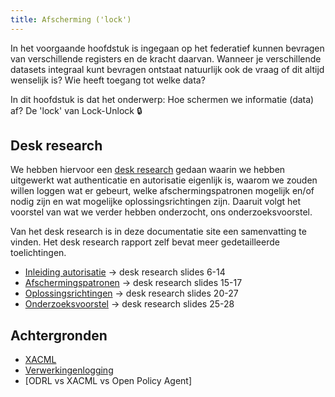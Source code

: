 ```yaml
---
title: Afscherming ('lock')
---
```

In het voorgaande hoofdstuk is ingegaan op het federatief kunnen bevragen van verschillende
registers en de kracht daarvan. Wanneer je verschillende datasets integraal kunt bevragen ontstaat
natuurlijk ook de vraag of dit altijd wenselijk is? Wie heeft toegang tot welke data? 

In dit hoofdstuk is dat het onderwerp: Hoe schermen we informatie (data) af? De 'lock' van Lock-Unlock :lock:

## Desk research

We hebben hiervoor een [desk research](LockUnlock-DeskResearchAutorisatiev1.0-27102023.pdf) gedaan
waarin we hebben uitgewerkt wat authenticatie en autorisatie eigenlijk is, waarom we zouden willen
loggen wat er gebeurt, welke afschermingspatronen mogelijk en/of nodig zijn en wat mogelijke
oplossingsrichtingen zijn. Daaruit volgt het voorstel van wat we verder hebben onderzocht, ons
onderzoeksvoorstel.

Van het desk research is in deze documentatie site een samenvatting te vinden. Het desk research rapport zelf bevat meer gedetailleerde toelichtingen.

- [Inleiding autorisatie](./autorisatie.md) -> desk research slides 6-14
- [Afschermingspatronen](./afschermingspatronen.md) -> desk research slides 15-17
- [Oplossingsrichtingen](./oplossingsrichtingen.md) -> desk research slides 20-27
- [Onderzoeksvoorstel](./onderzoeksvoorstel.md) -> desk research slides 25-28

## Achtergronden

- [XACML](../achtergrond/xacml.md)
- [Verwerkingenlogging](../achtergrond/verwerkingenlogging.md)
- [ODRL vs XACML vs Open Policy Agent]
